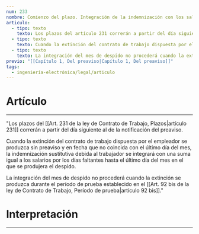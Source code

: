 ```yaml
---
num: 233
nombre: Comienzo del plazo. Integración de la indemnización con los salarios del mes del despido
articulo:
  - tipo: texto
    texto: Los plazos del artículo 231 correrán a partir del día siguiente al de la notificación del preaviso.
  - tipo: texto
    texto: Cuando la extinción del contrato de trabajo dispuesta por el empleador se produzca sin preaviso y en fecha que no coincida con el último día del mes, la indemnización sustitutiva debida al trabajador se integrará con una suma igual a los salarios por los días faltantes hasta el último día del mes en el que se produjera el despido.
  - tipo: texto
    texto: La integración del mes de despido no procederá cuando la extinción se produzca durante el período de prueba establecido en el artículo 92 bis.
previo: "[[Capítulo 1, Del preaviso|Capítulo 1, Del preaviso]]"
tags:
  - ingeniería-electrónica/legal/articulo
---
```

# Artículo
---
"Los plazos del [[Art. 231 de la ley de Contrato de Trabajo, Plazos|artículo 231]] correrán a partir del día siguiente al de la notificación del preaviso.

Cuando la extinción del contrato de trabajo dispuesta por el empleador se produzca sin preaviso y en fecha que no coincida con el último día del mes, la indemnización sustitutiva debida al trabajador se integrará con una suma igual a los salarios por los días faltantes hasta el último día del mes en el que se produjera el despido.

La integración del mes de despido no procederá cuando la extinción se produzca durante el período de prueba establecido en el [[Art. 92 bis de la ley de Contrato de Trabajo, Período de prueba|artículo 92 bis]]."

# Interpretación
---
